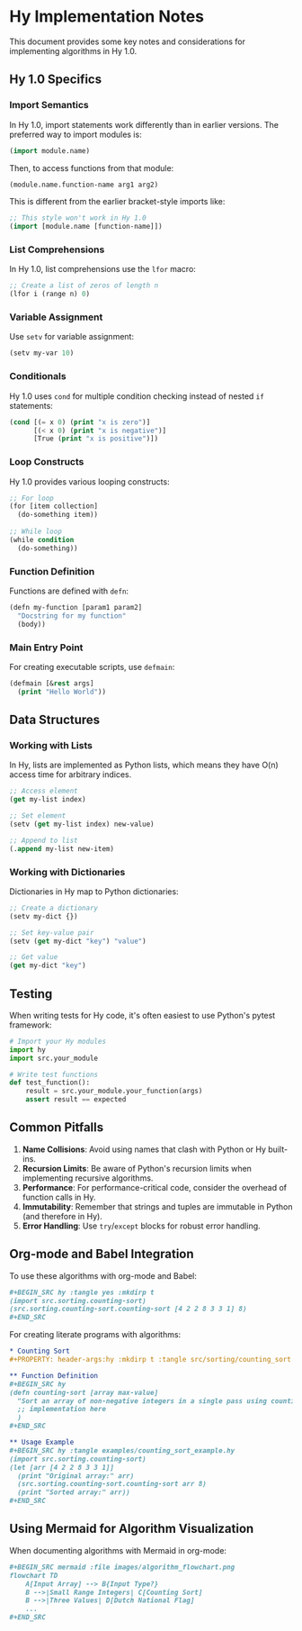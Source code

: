 # Hy Implementation Notes

This document provides some key notes and considerations for implementing algorithms in Hy 1.0.

## Hy 1.0 Specifics

### Import Semantics

In Hy 1.0, import statements work differently than in earlier versions. The preferred way to import modules is:

```lisp
(import module.name)
```

Then, to access functions from that module:

```lisp
(module.name.function-name arg1 arg2)
```

This is different from the earlier bracket-style imports like:

```lisp
;; This style won't work in Hy 1.0
(import [module.name [function-name]])
```

### List Comprehensions

In Hy 1.0, list comprehensions use the `lfor` macro:

```lisp
;; Create a list of zeros of length n
(lfor i (range n) 0)
```

### Variable Assignment

Use `setv` for variable assignment:

```lisp
(setv my-var 10)
```

### Conditionals

Hy 1.0 uses `cond` for multiple condition checking instead of nested `if` statements:

```lisp
(cond [(= x 0) (print "x is zero")]
      [(< x 0) (print "x is negative")]
      [True (print "x is positive")])
```

### Loop Constructs

Hy 1.0 provides various looping constructs:

```lisp
;; For loop
(for [item collection]
  (do-something item))
  
;; While loop
(while condition
  (do-something))
```

### Function Definition

Functions are defined with `defn`:

```lisp
(defn my-function [param1 param2]
  "Docstring for my function"
  (body))
```

### Main Entry Point

For creating executable scripts, use `defmain`:

```lisp
(defmain [&rest args]
  (print "Hello World"))
```

## Data Structures

### Working with Lists

In Hy, lists are implemented as Python lists, which means they have O(n) access time for arbitrary indices.

```lisp
;; Access element
(get my-list index)

;; Set element
(setv (get my-list index) new-value)

;; Append to list
(.append my-list new-item)
```

### Working with Dictionaries

Dictionaries in Hy map to Python dictionaries:

```lisp
;; Create a dictionary
(setv my-dict {})

;; Set key-value pair
(setv (get my-dict "key") "value")

;; Get value
(get my-dict "key")
```

## Testing

When writing tests for Hy code, it's often easiest to use Python's pytest framework:

```python
# Import your Hy modules
import hy
import src.your_module

# Write test functions
def test_function():
    result = src.your_module.your_function(args)
    assert result == expected
```

## Common Pitfalls

1. **Name Collisions**: Avoid using names that clash with Python or Hy built-ins.
2. **Recursion Limits**: Be aware of Python's recursion limits when implementing recursive algorithms.
3. **Performance**: For performance-critical code, consider the overhead of function calls in Hy.
4. **Immutability**: Remember that strings and tuples are immutable in Python (and therefore in Hy).
5. **Error Handling**: Use `try`/`except` blocks for robust error handling.

## Org-mode and Babel Integration

To use these algorithms with org-mode and Babel:

```org
#+BEGIN_SRC hy :tangle yes :mkdirp t
(import src.sorting.counting-sort)
(src.sorting.counting-sort.counting-sort [4 2 2 8 3 3 1] 8)
#+END_SRC
```

For creating literate programs with algorithms:

```org
* Counting Sort
#+PROPERTY: header-args:hy :mkdirp t :tangle src/sorting/counting_sort.hy

** Function Definition
#+BEGIN_SRC hy
(defn counting-sort [array max-value]
  "Sort an array of non-negative integers in a single pass using counting sort."
  ;; implementation here
  )
#+END_SRC

** Usage Example
#+BEGIN_SRC hy :tangle examples/counting_sort_example.hy
(import src.sorting.counting-sort)
(let [arr [4 2 2 8 3 3 1]]
  (print "Original array:" arr)
  (src.sorting.counting-sort.counting-sort arr 8)
  (print "Sorted array:" arr))
#+END_SRC
```

## Using Mermaid for Algorithm Visualization

When documenting algorithms with Mermaid in org-mode:

```org
#+BEGIN_SRC mermaid :file images/algorithm_flowchart.png
flowchart TD
    A[Input Array] --> B{Input Type?}
    B -->|Small Range Integers| C[Counting Sort]
    B -->|Three Values| D[Dutch National Flag]
    ...
#+END_SRC
```
